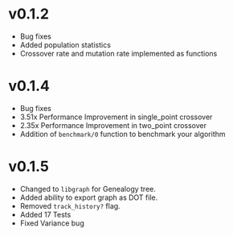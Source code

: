 # v0.1.2
- Bug fixes
- Added population statistics
- Crossover rate and mutation rate implemented as functions

# v0.1.4
- Bug fixes
- 3.51x Performance Improvement in single_point crossover
- 2.35x Performance Improvement in two_point crossover
- Addition of `benchmark/0` function to benchmark your algorithm

# v0.1.5
- Changed to `libgraph` for Genealogy tree.
- Added ability to export graph as DOT file.
- Removed `track_history?` flag.
- Added 17 Tests
- Fixed Variance bug